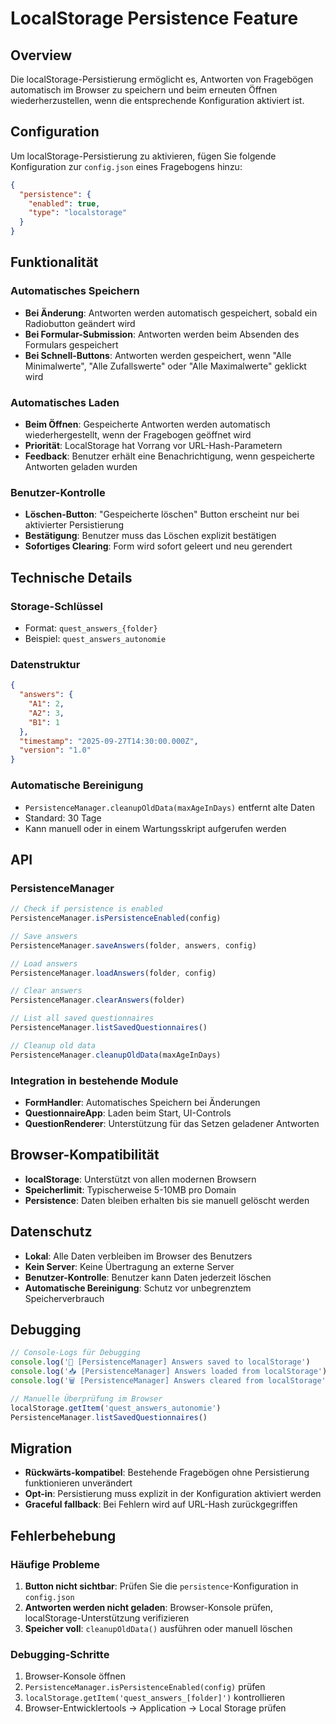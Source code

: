 # LocalStorage Persistence Feature

## Overview
Die localStorage-Persistierung ermöglicht es, Antworten von Fragebögen automatisch im Browser zu speichern und beim erneuten Öffnen wiederherzustellen, wenn die entsprechende Konfiguration aktiviert ist.

## Configuration
Um localStorage-Persistierung zu aktivieren, fügen Sie folgende Konfiguration zur `config.json` eines Fragebogens hinzu:

```json
{
  "persistence": {
    "enabled": true,
    "type": "localstorage"
  }
}
```

## Funktionalität

### Automatisches Speichern
- **Bei Änderung**: Antworten werden automatisch gespeichert, sobald ein Radiobutton geändert wird
- **Bei Formular-Submission**: Antworten werden beim Absenden des Formulars gespeichert
- **Bei Schnell-Buttons**: Antworten werden gespeichert, wenn "Alle Minimalwerte", "Alle Zufallswerte" oder "Alle Maximalwerte" geklickt wird

### Automatisches Laden
- **Beim Öffnen**: Gespeicherte Antworten werden automatisch wiederhergestellt, wenn der Fragebogen geöffnet wird
- **Priorität**: LocalStorage hat Vorrang vor URL-Hash-Parametern
- **Feedback**: Benutzer erhält eine Benachrichtigung, wenn gespeicherte Antworten geladen wurden

### Benutzer-Kontrolle
- **Löschen-Button**: "Gespeicherte löschen" Button erscheint nur bei aktivierter Persistierung
- **Bestätigung**: Benutzer muss das Löschen explizit bestätigen
- **Sofortiges Clearing**: Form wird sofort geleert und neu gerendert

## Technische Details

### Storage-Schlüssel
- Format: `quest_answers_{folder}`
- Beispiel: `quest_answers_autonomie`

### Datenstruktur
```json
{
  "answers": {
    "A1": 2,
    "A2": 3,
    "B1": 1
  },
  "timestamp": "2025-09-27T14:30:00.000Z",
  "version": "1.0"
}
```

### Automatische Bereinigung
- `PersistenceManager.cleanupOldData(maxAgeInDays)` entfernt alte Daten
- Standard: 30 Tage
- Kann manuell oder in einem Wartungsskript aufgerufen werden

## API

### PersistenceManager
```javascript
// Check if persistence is enabled
PersistenceManager.isPersistenceEnabled(config)

// Save answers
PersistenceManager.saveAnswers(folder, answers, config)

// Load answers
PersistenceManager.loadAnswers(folder, config)

// Clear answers
PersistenceManager.clearAnswers(folder)

// List all saved questionnaires
PersistenceManager.listSavedQuestionnaires()

// Cleanup old data
PersistenceManager.cleanupOldData(maxAgeInDays)
```

### Integration in bestehende Module
- **FormHandler**: Automatisches Speichern bei Änderungen
- **QuestionnaireApp**: Laden beim Start, UI-Controls
- **QuestionRenderer**: Unterstützung für das Setzen geladener Antworten

## Browser-Kompatibilität
- **localStorage**: Unterstützt von allen modernen Browsern
- **Speicherlimit**: Typischerweise 5-10MB pro Domain
- **Persistence**: Daten bleiben erhalten bis sie manuell gelöscht werden

## Datenschutz
- **Lokal**: Alle Daten verbleiben im Browser des Benutzers
- **Kein Server**: Keine Übertragung an externe Server
- **Benutzer-Kontrolle**: Benutzer kann Daten jederzeit löschen
- **Automatische Bereinigung**: Schutz vor unbegrenztem Speicherverbrauch

## Debugging
```javascript
// Console-Logs für Debugging
console.log('💾 [PersistenceManager] Answers saved to localStorage')
console.log('📥 [PersistenceManager] Answers loaded from localStorage')
console.log('🗑️ [PersistenceManager] Answers cleared from localStorage')

// Manuelle Überprüfung im Browser
localStorage.getItem('quest_answers_autonomie')
PersistenceManager.listSavedQuestionnaires()
```

## Migration
- **Rückwärts-kompatibel**: Bestehende Fragebögen ohne Persistierung funktionieren unverändert
- **Opt-in**: Persistierung muss explizit in der Konfiguration aktiviert werden
- **Graceful fallback**: Bei Fehlern wird auf URL-Hash zurückgegriffen

## Fehlerbehebung

### Häufige Probleme
1. **Button nicht sichtbar**: Prüfen Sie die `persistence`-Konfiguration in `config.json`
2. **Antworten werden nicht geladen**: Browser-Konsole prüfen, localStorage-Unterstützung verifizieren
3. **Speicher voll**: `cleanupOldData()` ausführen oder manuell löschen

### Debugging-Schritte
1. Browser-Konsole öffnen
2. `PersistenceManager.isPersistenceEnabled(config)` prüfen
3. `localStorage.getItem('quest_answers_[folder]')` kontrollieren
4. Browser-Entwicklertools → Application → Local Storage prüfen